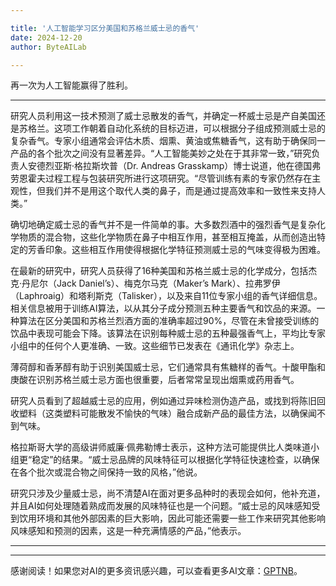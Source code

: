 ```yaml
---

title: '人工智能学习区分美国和苏格兰威士忌的香气'
date: 2024-12-20
author: ByteAILab

---
```


再一次为人工智能赢得了胜利。

---
研究人员利用这一技术预测了威士忌散发的香气，并确定一杯威士忌是产自美国还是苏格兰。这项工作朝着自动化系统的目标迈进，可以根据分子组成预测威士忌的复杂香气。专家小组通常会评估木质、烟熏、黄油或焦糖香气，这有助于确保同一产品的各个批次之间没有显著差异。“人工智能美妙之处在于其非常一致，”研究负责人安德烈亚斯·格拉斯坎普（Dr. Andreas Grasskamp）博士说道，他在德国弗劳恩霍夫过程工程与包装研究所进行这项研究。“尽管训练有素的专家仍然存在主观性，但我们并不是用这个取代人类的鼻子，而是通过提高效率和一致性来支持人类。” 

确切地确定威士忌的香气并不是一件简单的事。大多数烈酒中的强烈香气是复杂化学物质的混合物，这些化学物质在鼻子中相互作用，甚至相互掩盖，从而创造出特定的芳香印象。这些相互作用使得根据化学特征预测威士忌的气味变得极为困难。

在最新的研究中，研究人员获得了16种美国和苏格兰威士忌的化学成分，包括杰克·丹尼尔（Jack Daniel’s）、梅克尔马克（Maker’s Mark）、拉弗罗伊（Laphroaig）和塔利斯克（Talisker），以及来自11位专家小组的香气详细信息。相关信息被用于训练AI算法，以从其分子成分预测五种主要香气和饮品的来源。一种算法在区分美国和苏格兰烈酒方面的准确率超过90%，尽管在未曾接受训练的饮品中表现可能会下降。该算法在识别每种威士忌的五种最强香气上，平均比专家小组中的任何个人更准确、一致。这些细节已发表在《通讯化学》杂志上。

薄荷醇和香茅醇有助于识别美国威士忌，它们通常具有焦糖样的香气。十酸甲酯和庚酸在识别苏格兰威士忌方面也很重要，后者常常呈现出烟熏或药用香气。

研究人员看到了超越威士忌的应用，例如通过异味检测伪造产品，或找到将陈旧回收塑料（这类塑料可能散发不愉快的气味）融合成新产品的最佳方法，以确保闻不到气味。 

格拉斯哥大学的高级讲师威廉·佩弗勒博士表示，这种方法可能提供比人类味道小组更“稳定”的结果。“威士忌品牌的风味特征可以根据化学特征快速检查，以确保在各个批次或混合物之间保持一致的风格，”他说。

研究只涉及少量威士忌，尚不清楚AI在面对更多品种时的表现会如何，他补充道，并且AI如何处理随着熟成而发展的风味特征也是一个问题。“威士忌的风味感知受到饮用环境和其他外部因素的巨大影响，因此可能还需要一些工作来研究其他影响风味感知和预测的因素，这是一种充满情感的产品，”他表示。

---
---
感谢阅读！如果您对AI的更多资讯感兴趣，可以查看更多AI文章：[GPTNB](https://gptnb.com)。